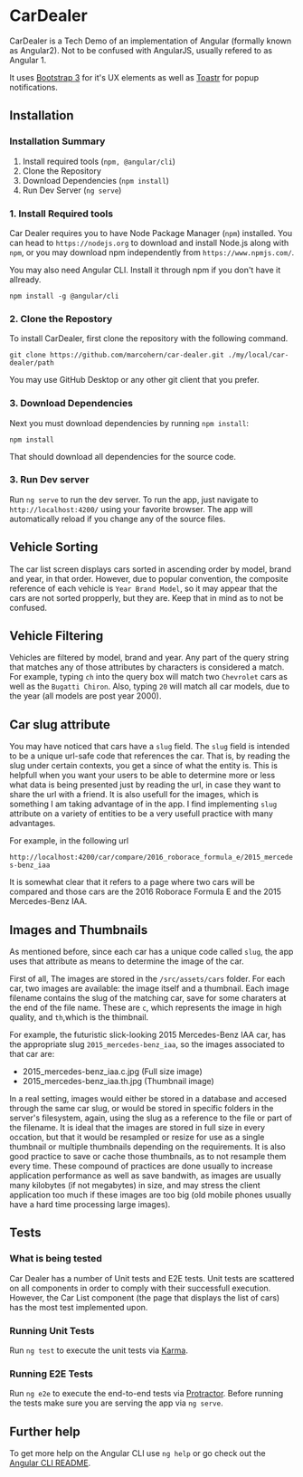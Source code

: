 # CarDealer

CarDealer is a Tech Demo of an implementation of Angular (formally known as Angular2). Not to be confused with AngularJS, usually refered to as Angular 1.

It uses [Bootstrap 3](http://getbootstrap.com/) for it's UX elements as well as [Toastr](http://codeseven.github.io/toastr/) for popup notifications.

## Installation

### Installation Summary

1. Install required tools (`npm, @angular/cli`)
2. Clone the Repository
3. Download Dependencies (`npm install`)
4. Run Dev Server (`ng serve`)

### 1. Install Required tools

Car Dealer requires you to have Node Package Manager (`npm`) installed. You can head to `https://nodejs.org` to download and install Node.js along with `npm`, or you may download npm independently from `https://www.npmjs.com/`.

You may also need Angular CLI. Install it through npm if you don't have it allready.

`npm install -g @angular/cli`

### 2. Clone the Repostory

To install CarDealer, first clone the repository with the following command.

`git clone https://github.com/marcohern/car-dealer.git ./my/local/car-dealer/path`

You may use GitHub Desktop or any other git client that you prefer.

### 3. Download Dependencies

Next you must download dependencies by running `npm install`:

`npm install`

That should download all dependencies for the source code.

### 3. Run Dev server

Run `ng serve` to run the dev server. To run the app, just navigate to `http://localhost:4200/` using your favorite browser. The app will automatically reload if you change any of the source files.

## Vehicle Sorting

The car list screen displays cars sorted in ascending order by model, brand and year, in that order. However, due to popular convention, the composite reference of each vehicle is `Year Brand Model`, so it may appear that the cars are not sorted propperly, but they are. Keep that in mind as to not be confused.

## Vehicle Filtering

Vehicles are filtered by model, brand and year. Any part of the query string that matches any of those attributes by characters is considered a match. For example, typing `ch` into the query box will match two `Chevrolet` cars as well as the `Bugatti Chiron`. Also, typing `20` will match all car models, due to the year (all models are post year 2000).

## Car slug attribute

You may have noticed that cars have a `slug` field. The `slug` field is intended to be a unique url-safe code that references the car. That is, by reading the slug under certain contexts, you get a since of what the entity is. This is helpfull when you want your users to be able to determine more or less what data is being presented just by reading the url, in case they want to share the url with a friend. It is also usefull for the images, which is something I am taking advantage of in the app. I find implementing `slug` attribute on a variety of entities to be a very usefull practice with many advantages.

For example, in the following url

`http://localhost:4200/car/compare/2016_roborace_formula_e/2015_mercedes-benz_iaa`

It is somewhat clear that it refers to a page where two cars will be compared and those cars are the 2016 Roborace Formula E and the 2015 Mercedes-Benz IAA.

## Images and Thumbnails

As mentioned before, since each car has a unique code called `slug`, the app uses that attribute as means to determine the image of the car.

First of all, The images are stored in the `/src/assets/cars` folder. For each car, two images are available: the image itself and a thumbnail. Each image filename contains the slug of the matching car, save for some charaters at the end of the file name. These are `c`, which represents the image in high quality, and `th`,which is the thimbnail.

For example, the futuristic slick-looking 2015 Mercedes-Benz IAA car, has the appropriate slug `2015_mercedes-benz_iaa`, so the images associated to that car are:

- 2015_mercedes-benz_iaa.c.jpg (Full size image)
- 2015_mercedes-benz_iaa.th.jpg (Thumbnail image)

In a real setting, images would either be stored in a database and accesed through the same car slug, or would be stored in specific folders in the server's filesystem, again, using the slug as a reference to the file or part of the filename. It is ideal that the images are stored in full size in every occation, but that it would be resampled or resize for use as a single thumbnail or multiple thumbnails depending on the requirements. It is also good practice to save or cache those thumbnails, as to not resample them every time. These compound of practices are done usually to increase application performance as well as save bandwith, as images are usually many kilobytes (if not megabytes) in size, and may stress the client application too much if these images are too big (old mobile phones usually have a hard time processing large images).

## Tests

### What is being tested

Car Dealer has a number of Unit tests and E2E tests. Unit tests are scattered on all components in order to comply with their successfull execution. However, the Car List component (the page that displays the list of cars) has the most test implemented upon.

### Running Unit Tests

Run `ng test` to execute the unit tests via [Karma](https://karma-runner.github.io).

### Running E2E Tests

Run `ng e2e` to execute the end-to-end tests via [Protractor](http://www.protractortest.org/).
Before running the tests make sure you are serving the app via `ng serve`.

## Further help

To get more help on the Angular CLI use `ng help` or go check out the [Angular CLI README](https://github.com/angular/angular-cli/blob/master/README.md).
